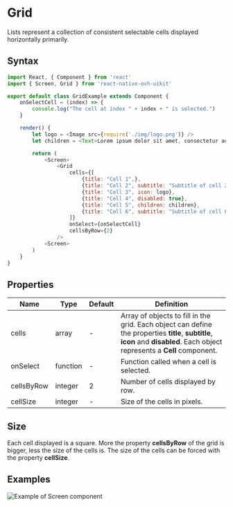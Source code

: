 # Grid

Lists represent a collection of consistent selectable cells displayed horizontally primarily.

## Syntax

```javascript
import React, { Component } from 'react'
import { Screen, Grid } from 'react-native-ovh-uikit'

export default class GridExample extends Component {
    onSelectCell = (index) => {
        console.log("The cell at index " + index + " is selected.")
    }

    render() {
        let logo = <Image src={require('./img/logo.png')} />
        let children = <Text>Lorem ipsum dolor sit amet, consectetur adipiscing elit.</Text>

        return (
            <Screen>
                <Grid
                    cells={[
                        {title: "Cell 1",},
                        {title: "Cell 2", subtitle: "Subtitle of cell 2."},
                        {title: "Cell 3", icon: logo},
                        {title: "Cell 4", disabled: true},
                        {title: "Cell 5", children: children},
                        {title: "Cell 6", subtitle: "Subtitle of cell 6.", icon: logo, children: children},
                    ]}
                    onSelect={onSelectCell}
                    cellsByRow={2}
                />
            <Screen>
        )
    }
}
```

## Properties

| Name | Type | Default | Definition |
| - | - | - | - |
| cells | array | - | Array of objects to fill in the grid. Each object can define the properties **title**, **subtitle**, **icon** and **disabled**. Each object represents a **Cell** component. |
| onSelect | function | - | Function called when a cell is selected. |
| cellsByRow | integer | 2 | Number of cells displayed by row. |
| cellSize | integer | - | Size of the cells in pixels. |

## Size

Each cell displayed is a square. More the property **cellsByRow** of the grid is bigger, less the size of the cells is. The size of the cells can be forced with the property **cellSize**.

## Examples

![Example of Screen component](https://github.com/cygy/ovh-ui-kit-documentation/blob/react-native/src/assets/components/example.png)